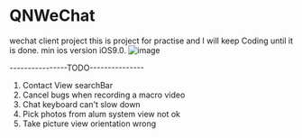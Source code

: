 # QNWeChat
wechat client project 
this is project for practise and I will keep Coding until it is done.
min ios version iOS9.0.
![image](https://github.com/YourAcountName/ProjectName/blob/master/GIFName.gif )  

----------------TODO---------------

1. Contact View searchBar
2. Cancel bugs when recording a macro video
3. Chat keyboard can't slow down
4. Pick photos from alum system view not ok
5. Take picture view orientation wrong
